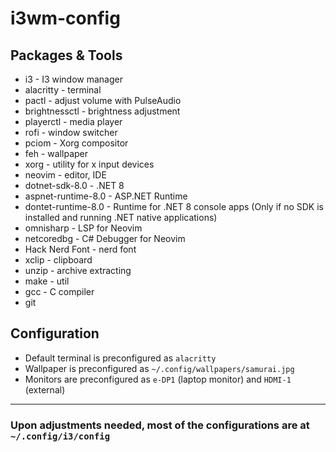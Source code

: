 # i3wm-config
## Packages & Tools
- i3 - I3 window manager
- alacritty - terminal
- pactl - adjust volume with PulseAudio
- brightnessctl - brightness adjustment
- playerctl - media player
- rofi - window switcher
- pciom - Xorg compositor
- feh - wallpaper
- xorg - utility for x input devices
- neovim - editor, IDE
- dotnet-sdk-8.0 - .NET 8
- aspnet-runtime-8.0 - ASP.NET Runtime
- dontet-runtime-8.0 - Runtime for .NET 8 console apps (Only if no SDK is installed and running .NET native applications)
- omnisharp - LSP for Neovim
- netcoredbg - C# Debugger for Neovim
- Hack Nerd Font - nerd font
- xclip - clipboard
- unzip - archive extracting
- make - util
- gcc - C compiler
- git

## Configuration
- Default terminal is preconfigured as `alacritty`
- Wallpaper is preconfigured as `~/.config/wallpapers/samurai.jpg`
- Monitors are preconfigured as `e-DP1` (laptop monitor) and `HDMI-1` (external)

---
### Upon adjustments needed, most of the configurations are at `~/.config/i3/config`
